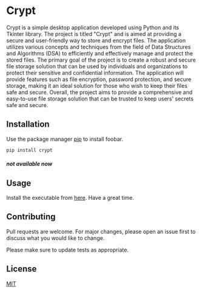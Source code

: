 # Crypt

Crypt is a simple desktop application developed using Python and its Tkinter library. The project is titled "Crypt" and is aimed at providing a secure and user-friendly way to store and encrypt files. The application utilizes various concepts and techniques from the field of Data Structures and Algorithms (DSA) to efficiently and effectively manage and protect the stored files. The primary goal of the project is to create a robust and secure file storage solution that can be used by individuals and organizations to protect their sensitive and confidential information. The application will provide features such as file encryption, password protection, and secure storage, making it an ideal solution for those who wish to keep their files safe and secure. Overall, the project aims to provide a comprehensive and easy-to-use file storage solution that can be trusted to keep users' secrets safe and secure.

## Installation

Use the package manager [pip](https://pip.pypa.io/en/stable/) to install foobar.

```bash
pip install crypt
```
##### not available now
## Usage

Install the executable from [here](https://darpankattel.com.np/). Have a great time.

## Contributing

Pull requests are welcome. For major changes, please open an issue first
to discuss what you would like to change.

Please make sure to update tests as appropriate.

## License

[MIT](https://choosealicense.com/licenses/mit/)